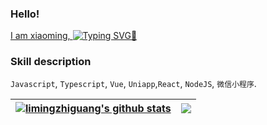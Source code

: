 ### Hello!

<a href="https://git.io/typing-svg"> I am xiaoming, 
 <img src="https://readme-typing-svg.demolab.com?font=Fira+Code&size=16&color=2985F7&pause=2000&width=435&lines=welcome+to+my+house+!" alt="Typing SVG" />👋
</a>

### Skill description

`Javascript`, `Typescript`, `Vue`, `Uniapp`,`React`, `NodeJS`, `微信小程序`.

| <a href="https://github.com/limingzhiguang/github-readme-stats"><img align="center" src="https://github-readme-stats.vercel.app/api?username=limingzhiguang&show_icons=true&include_all_commits=true&hide_border=true" alt="limingzhiguang's github stats" /></a> | <a href="https://github.com/limingzhiguang/github-readme-stats"><img align="center" src="https://github-readme-stats.vercel.app/api/top-langs/?username=limingzhiguang&layout=compact&hide_border=true" /></a> |
| ------------- | ------------- |
<!--
**limingzhiguang/limingzhiguang** is a ✨ _special_ ✨ repository because its `README.md` (this file) appears on your GitHub profile.

Here are some ideas to get you started:

- 🔭 I’m currently working on ...
- 🌱 I’m currently learning ...
- 👯 I’m looking to collaborate on ...
- 🤔 I’m looking for help with ...
- 💬 Ask me about ...
- 📫 How to reach me: ...
- 😄 Pronouns: ...
- ⚡ Fun fact: ...

<div align="left"> 
  <img height="137px" src="https://github-readme-stats.vercel.app/api?username=limingzhiguang&hide_title=true&hide_border=true&show_icons=trueline_height=21&text_color=000&icon_color=000&bg_color=0,ea6161,ffc64d,fffc4d,52fa5a&theme=graywhite" /> </div>
-->
